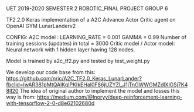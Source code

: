 UET 2019-2020 SEMESTER 2
ROBOTIC_FINAL PROJECT
GROUP 6

TF2.2.0 Keras implementation of a A2C Advance Actor Critic agent on OpenAI GYM LunarLanderv2

CONFIG:
A2C model :
	LEARNING_RATE = 0.001
	GAMMA = 0.99
	Number of training sessions (updates) in total = 3000
	Critic model / Actor model: Neural network with 1 hidden layer having 128 nodes.

Model is trained by a2c_tf2.py and tested by test_weight.py 

We develop our code base from this: 
https://github.com/nric/A2C_TF2.0_Keras_LunarLander?fbclid=IwAR381pMtQAlKqIPKIkEHal0F86jUZYZl_J1jTnGWWGMZdlXlGSj7K48II20
The idea of original author to implement the model and losses this way is from: 
https://medium.com/@Inoryy/deep-reinforcement-learning-with-tensorflow-2-0-d8e62102680d
